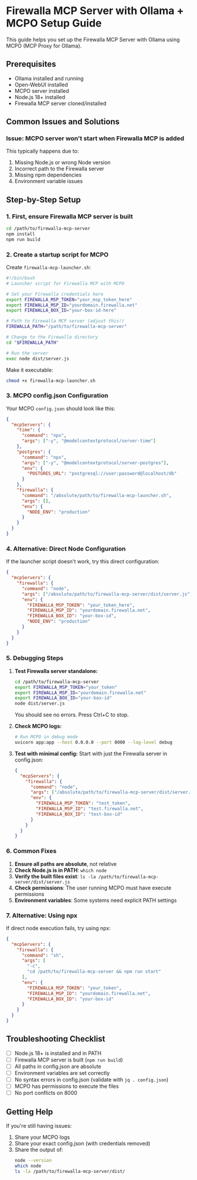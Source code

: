 # Firewalla MCP Server with Ollama + MCPO Setup Guide

This guide helps you set up the Firewalla MCP Server with Ollama using MCPO (MCP Proxy for Ollama).

## Prerequisites

- Ollama installed and running
- Open-WebUI installed
- MCPO server installed
- Node.js 18+ installed
- Firewalla MCP server cloned/installed

## Common Issues and Solutions

### Issue: MCPO server won't start when Firewalla MCP is added

This typically happens due to:
1. Missing Node.js or wrong Node version
2. Incorrect path to the Firewalla server
3. Missing npm dependencies
4. Environment variable issues

## Step-by-Step Setup

### 1. First, ensure Firewalla MCP server is built

```bash
cd /path/to/firewalla-mcp-server
npm install
npm run build
```

### 2. Create a startup script for MCPO

Create `firewalla-mcp-launcher.sh`:

```bash
#!/bin/bash
# Launcher script for Firewalla MCP with MCPO

# Set your Firewalla credentials here
export FIREWALLA_MSP_TOKEN="your_msp_token_here"
export FIREWALLA_MSP_ID="yourdomain.firewalla.net"
export FIREWALLA_BOX_ID="your-box-id-here"

# Path to Firewalla MCP server (adjust this!)
FIREWALLA_PATH="/path/to/firewalla-mcp-server"

# Change to the Firewalla directory
cd "$FIREWALLA_PATH"

# Run the server
exec node dist/server.js
```

Make it executable:
```bash
chmod +x firewalla-mcp-launcher.sh
```

### 3. MCPO config.json Configuration

Your MCPO `config.json` should look like this:

```json
{
  "mcpServers": {
    "time": {
      "command": "npx",
      "args": ["-y", "@modelcontextprotocol/server-time"]
    },
    "postgres": {
      "command": "npx",
      "args": ["-y", "@modelcontextprotocol/server-postgres"],
      "env": {
        "POSTGRES_URL": "postgresql://user:password@localhost/db"
      }
    },
    "firewalla": {
      "command": "/absolute/path/to/firewalla-mcp-launcher.sh",
      "args": [],
      "env": {
        "NODE_ENV": "production"
      }
    }
  }
}
```

### 4. Alternative: Direct Node Configuration

If the launcher script doesn't work, try this direct configuration:

```json
{
  "mcpServers": {
    "firewalla": {
      "command": "node",
      "args": ["/absolute/path/to/firewalla-mcp-server/dist/server.js"],
      "env": {
        "FIREWALLA_MSP_TOKEN": "your_token_here",
        "FIREWALLA_MSP_ID": "yourdomain.firewalla.net",
        "FIREWALLA_BOX_ID": "your-box-id",
        "NODE_ENV": "production"
      }
    }
  }
}
```

### 5. Debugging Steps

1. **Test Firewalla server standalone:**
   ```bash
   cd /path/to/firewalla-mcp-server
   export FIREWALLA_MSP_TOKEN="your_token"
   export FIREWALLA_MSP_ID="yourdomain.firewalla.net"
   export FIREWALLA_BOX_ID="your-box-id"
   node dist/server.js
   ```
   
   You should see no errors. Press Ctrl+C to stop.

2. **Check MCPO logs:**
   ```bash
   # Run MCPO in debug mode
   uvicorn app:app --host 0.0.0.0 --port 8000 --log-level debug
   ```

3. **Test with minimal config:**
   Start with just the Firewalla server in config.json:
   ```json
   {
     "mcpServers": {
       "firewalla": {
         "command": "node",
         "args": ["/absolute/path/to/firewalla-mcp-server/dist/server.js"],
         "env": {
           "FIREWALLA_MSP_TOKEN": "test_token",
           "FIREWALLA_MSP_ID": "test.firewalla.net",
           "FIREWALLA_BOX_ID": "test-box-id"
         }
       }
     }
   }
   ```

### 6. Common Fixes

1. **Ensure all paths are absolute**, not relative
2. **Check Node.js is in PATH**: `which node`
3. **Verify the built files exist**: `ls -la /path/to/firewalla-mcp-server/dist/server.js`
4. **Check permissions**: The user running MCPO must have execute permissions
5. **Environment variables**: Some systems need explicit PATH settings

### 7. Alternative: Using npx

If direct node execution fails, try using npx:

```json
{
  "mcpServers": {
    "firewalla": {
      "command": "sh",
      "args": [
        "-c",
        "cd /path/to/firewalla-mcp-server && npm run start"
      ],
      "env": {
        "FIREWALLA_MSP_TOKEN": "your_token",
        "FIREWALLA_MSP_ID": "yourdomain.firewalla.net",
        "FIREWALLA_BOX_ID": "your-box-id"
      }
    }
  }
}
```

## Troubleshooting Checklist

- [ ] Node.js 18+ is installed and in PATH
- [ ] Firewalla MCP server is built (`npm run build`)
- [ ] All paths in config.json are absolute
- [ ] Environment variables are set correctly
- [ ] No syntax errors in config.json (validate with `jq . config.json`)
- [ ] MCPO has permissions to execute the files
- [ ] No port conflicts on 8000

## Getting Help

If you're still having issues:

1. Share your MCPO logs
2. Share your exact config.json (with credentials removed)
3. Share the output of:
   ```bash
   node --version
   which node
   ls -la /path/to/firewalla-mcp-server/dist/
   ```
